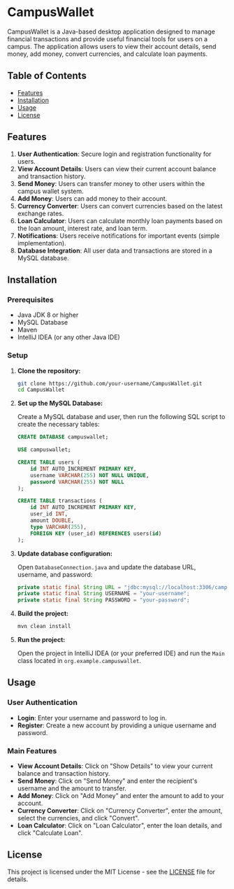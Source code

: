 # CampusWallet

CampusWallet is a Java-based desktop application designed to manage financial transactions and provide useful financial tools for users on a campus. The application allows users to view their account details, send money, add money, convert currencies, and calculate loan payments.

## Table of Contents

- [Features](#features)
- [Installation](#installation)
- [Usage](#usage)
- [License](#license)

## Features

1. **User Authentication**: Secure login and registration functionality for users.
2. **View Account Details**: Users can view their current account balance and transaction history.
3. **Send Money**: Users can transfer money to other users within the campus wallet system.
4. **Add Money**: Users can add money to their account.
5. **Currency Converter**: Users can convert currencies based on the latest exchange rates.
6. **Loan Calculator**: Users can calculate monthly loan payments based on the loan amount, interest rate, and loan term.
7. **Notifications**: Users receive notifications for important events (simple implementation).
8. **Database Integration**: All user data and transactions are stored in a MySQL database.

## Installation

### Prerequisites

- Java JDK 8 or higher
- MySQL Database
- Maven
- IntelliJ IDEA (or any other Java IDE)

### Setup

1. **Clone the repository:**
    ```sh
    git clone https://github.com/your-username/CampusWallet.git
    cd CampusWallet
    ```

2. **Set up the MySQL Database:**

   Create a MySQL database and user, then run the following SQL script to create the necessary tables:

    ```sql
    CREATE DATABASE campuswallet;

    USE campuswallet;

    CREATE TABLE users (
        id INT AUTO_INCREMENT PRIMARY KEY,
        username VARCHAR(255) NOT NULL UNIQUE,
        password VARCHAR(255) NOT NULL
    );

    CREATE TABLE transactions (
        id INT AUTO_INCREMENT PRIMARY KEY,
        user_id INT,
        amount DOUBLE,
        type VARCHAR(255),
        FOREIGN KEY (user_id) REFERENCES users(id)
    );
    ```

3. **Update database configuration:**

   Open `DatabaseConnection.java` and update the database URL, username, and password:
    ```java
    private static final String URL = "jdbc:mysql://localhost:3306/campuswallet";
    private static final String USERNAME = "your-username";
    private static final String PASSWORD = "your-password";
    ```

4. **Build the project:**
    ```sh
    mvn clean install
    ```

5. **Run the project:**

   Open the project in IntelliJ IDEA (or your preferred IDE) and run the `Main` class located in `org.example.campuswallet`.

## Usage

### User Authentication

- **Login**: Enter your username and password to log in.
- **Register**: Create a new account by providing a unique username and password.

### Main Features

- **View Account Details**: Click on "Show Details" to view your current balance and transaction history.
- **Send Money**: Click on "Send Money" and enter the recipient's username and the amount to transfer.
- **Add Money**: Click on "Add Money" and enter the amount to add to your account.
- **Currency Converter**: Click on "Currency Converter", enter the amount, select the currencies, and click "Convert".
- **Loan Calculator**: Click on "Loan Calculator", enter the loan details, and click "Calculate Loan".

## License

This project is licensed under the MIT License - see the [LICENSE](LICENSE) file for details.

